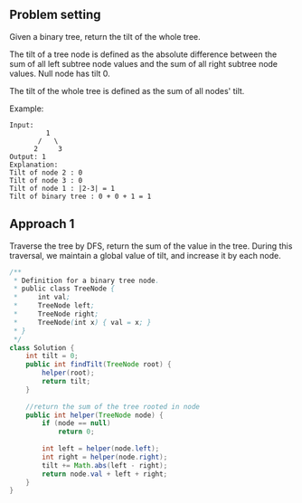 ## Problem setting
Given a binary tree, return the tilt of the whole tree.

The tilt of a tree node is defined as the absolute difference between the sum of all left subtree node values and the sum of all right subtree node values. Null node has tilt 0.

The tilt of the whole tree is defined as the sum of all nodes' tilt.

Example:

```
Input: 
         1
       /   \
      2     3
Output: 1
Explanation: 
Tilt of node 2 : 0
Tilt of node 3 : 0
Tilt of node 1 : |2-3| = 1
Tilt of binary tree : 0 + 0 + 1 = 1
```

## Approach 1
Traverse the tree by DFS, return the sum of the value in the tree. During this traversal, we maintain a global value of tilt, and increase it by each node.

```java
/**
 * Definition for a binary tree node.
 * public class TreeNode {
 *     int val;
 *     TreeNode left;
 *     TreeNode right;
 *     TreeNode(int x) { val = x; }
 * }
 */
class Solution {
    int tilt = 0;
    public int findTilt(TreeNode root) {
        helper(root);
        return tilt;
    }
    
    //return the sum of the tree rooted in node
    public int helper(TreeNode node) {
        if (node == null)
            return 0;
        
        int left = helper(node.left);
        int right = helper(node.right);
        tilt += Math.abs(left - right);
        return node.val + left + right;
    }
}
```